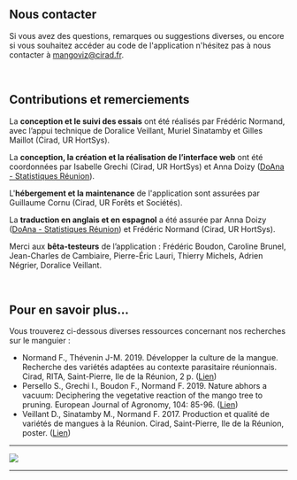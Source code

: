## Nous contacter

Si vous avez des questions, remarques ou suggestions diverses, ou encore si vous souhaitez accéder au code de l'application n'hésitez pas à nous contacter à [mangoviz@cirad.fr](mailto:mangoviz@cirad.fr).
<!-- mettre le lien vers le dépôt du CIRAD ? -->

<br>


## Contributions et remerciements

La **conception et le suivi des essais** ont été réalisés par Frédéric Normand, avec l’appui technique de Doralice Veillant, Muriel Sinatamby et Gilles Maillot (Cirad, UR HortSys).

La **conception, la création et la réalisation de l’interface web** ont été coordonnées par Isabelle Grechi (Cirad, UR HortSys) et Anna Doizy (<a href="https://doana-r.com" target="_blank">DoAna - Statistiques Réunion</a>).

L'**hébergement et la maintenance** de l'application sont assurées par Guillaume Cornu (Cirad, UR Forêts et Sociétés).

La **traduction en anglais et en espagnol** a été assurée par Anna Doizy (<a href="https://doana-r.com" target="_blank">DoAna - Statistiques Réunion</a>) et Frédéric Normand (Cirad, UR HortSys).

Merci aux **bêta-testeurs** de l’application : Frédéric Boudon, Caroline Brunel, Jean-Charles de Cambiaire, Pierre-Éric Lauri, Thierry Michels, Adrien Négrier, Doralice Veillant.

<br>

## Pour en savoir plus...

Vous trouverez ci-dessous diverses ressources concernant nos recherches sur le manguier :

-  Normand F., Thévenin J-M. 2019. Développer la culture de la mangue. Recherche des variétés adaptées au contexte parasitaire réunionnais. Cirad, RITA, Saint-Pierre, Ile de la Réunion, 2 p. (<a href="https://agritrop.cirad.fr/" target="_blank">Lien</a>)
-  Persello S., Grechi I., Boudon F., Normand F. 2019. Nature abhors a vacuum: Deciphering the vegetative reaction of the mango tree to pruning. European Journal of Agronomy, 104: 85-96. (<a href="https://agritrop.cirad.fr/590932//" target="_blank">Lien</a>) 
-  Veillant D., Sinatamby M., Normand F. 2017. Production et qualité de variétés de mangues à la Réunion. Cirad, Saint-Pierre, Ile de la Réunion, poster. (<a href="https://agritrop.cirad.fr/" target="_blank">Lien</a>)
 
 
***

<p class="center">
  <span>
    <img src="bande_logo.png">
   </span>
</p>

***
